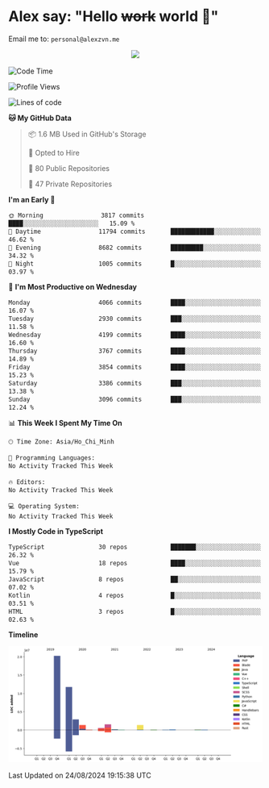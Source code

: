 # Alex say: "Hello ~~work~~ world 🐾"
Email me to: `personal@alexzvn.me`


<p align=center>
  <a href="https://skillicons.dev">
    <img src="https://skillicons.dev/icons?i=ts,js,php,nodejs,bun,vue,nuxt,react,svelte,tauri,laravel,rust,mongodb,docker,electron,redis,rabbitmq,tailwind,git,cloudflare,elysia,mysql,nginx,rollupjs,sentry,ubuntu,yarn,html,css,vite" />
  </a>
</p>

<!--START_SECTION:waka-->
![Code Time](http://img.shields.io/badge/Code%20Time-1%2C066%20hrs%2055%20mins-blue)

![Profile Views](http://img.shields.io/badge/Profile%20Views-13-blue)

![Lines of code](https://img.shields.io/badge/From%20Hello%20World%20I%27ve%20Written-40.5%20million%20lines%20of%20code-blue)

**🐱 My GitHub Data** 

> 📦 1.6 MB Used in GitHub's Storage 
 > 
> 💼 Opted to Hire
 > 
> 📜 80 Public Repositories 
 > 
> 🔑 47 Private Repositories 
 > 
**I'm an Early 🐤** 

```text
🌞 Morning                3817 commits        ████░░░░░░░░░░░░░░░░░░░░░   15.09 % 
🌆 Daytime                11794 commits       ████████████░░░░░░░░░░░░░   46.62 % 
🌃 Evening                8682 commits        █████████░░░░░░░░░░░░░░░░   34.32 % 
🌙 Night                  1005 commits        █░░░░░░░░░░░░░░░░░░░░░░░░   03.97 % 
```
📅 **I'm Most Productive on Wednesday** 

```text
Monday                   4066 commits        ████░░░░░░░░░░░░░░░░░░░░░   16.07 % 
Tuesday                  2930 commits        ███░░░░░░░░░░░░░░░░░░░░░░   11.58 % 
Wednesday                4199 commits        ████░░░░░░░░░░░░░░░░░░░░░   16.60 % 
Thursday                 3767 commits        ████░░░░░░░░░░░░░░░░░░░░░   14.89 % 
Friday                   3854 commits        ████░░░░░░░░░░░░░░░░░░░░░   15.23 % 
Saturday                 3386 commits        ███░░░░░░░░░░░░░░░░░░░░░░   13.38 % 
Sunday                   3096 commits        ███░░░░░░░░░░░░░░░░░░░░░░   12.24 % 
```


📊 **This Week I Spent My Time On** 

```text
🕑︎ Time Zone: Asia/Ho_Chi_Minh

💬 Programming Languages: 
No Activity Tracked This Week

🔥 Editors: 
No Activity Tracked This Week

💻 Operating System: 
No Activity Tracked This Week
```

**I Mostly Code in TypeScript** 

```text
TypeScript               30 repos            ███████░░░░░░░░░░░░░░░░░░   26.32 % 
Vue                      18 repos            ████░░░░░░░░░░░░░░░░░░░░░   15.79 % 
JavaScript               8 repos             ██░░░░░░░░░░░░░░░░░░░░░░░   07.02 % 
Kotlin                   4 repos             █░░░░░░░░░░░░░░░░░░░░░░░░   03.51 % 
HTML                     3 repos             █░░░░░░░░░░░░░░░░░░░░░░░░   02.63 % 
```



**Timeline**

![Lines of Code chart](https://raw.githubusercontent.com/alexzvn/alexzvn/main/assets/bar_graph.png)


 Last Updated on 24/08/2024 19:15:38 UTC
<!--END_SECTION:waka-->
